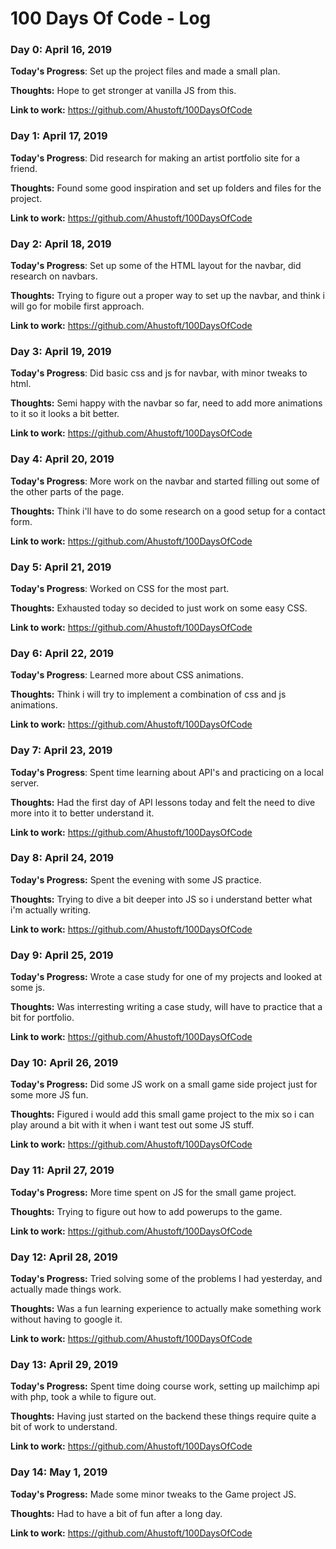 # 100 Days Of Code - Log

### Day 0: April 16, 2019

**Today's Progress**: Set up the project files and made a small plan.

**Thoughts:** Hope to get stronger at vanilla JS from this.

**Link to work:** https://github.com/Ahustoft/100DaysOfCode

### Day 1: April 17, 2019

**Today's Progress**: Did research for making an artist portfolio site for a friend.

**Thoughts:** Found some good inspiration and set up folders and files for the project.

**Link to work:** https://github.com/Ahustoft/100DaysOfCode

### Day 2: April 18, 2019

**Today's Progress**: Set up some of the HTML layout for the navbar, did research on navbars.

**Thoughts:** Trying to figure out a proper way to set up the navbar, and think i will go for mobile first approach.

**Link to work:** https://github.com/Ahustoft/100DaysOfCode

### Day 3: April 19, 2019

**Today's Progress**: Did basic css and js for navbar, with minor tweaks to html.

**Thoughts:** Semi happy with the navbar so far, need to add more animations to it so it looks a bit better.

**Link to work:** https://github.com/Ahustoft/100DaysOfCode

### Day 4: April 20, 2019

**Today's Progress**: More work on the navbar and started filling out some of the other parts of the page.

**Thoughts:** Think i'll have to do some research on a good setup for a contact form.

**Link to work:** https://github.com/Ahustoft/100DaysOfCode

### Day 5: April 21, 2019

**Today's Progress**: Worked on CSS for the most part.

**Thoughts:** Exhausted today so decided to just work on some easy CSS.

**Link to work:** https://github.com/Ahustoft/100DaysOfCode

### Day 6: April 22, 2019

**Today's Progress**: Learned more about CSS animations.

**Thoughts:** Think i will try to implement a combination of css and js animations.

**Link to work:** https://github.com/Ahustoft/100DaysOfCode

### Day 7: April 23, 2019

**Today's Progress**: Spent time learning about API's and practicing on a local server.

**Thoughts:** Had the first day of API lessons today and felt the need to dive more into it to better understand it.

**Link to work:** https://github.com/Ahustoft/100DaysOfCode

### Day 8: April 24, 2019

**Today's Progress:** Spent the evening with some JS practice.

**Thoughts:** Trying to dive a bit deeper into JS so i understand better what i'm actually writing.

**Link to work:** https://github.com/Ahustoft/100DaysOfCode

### Day 9: April 25, 2019

**Today's Progress:** Wrote a case study for one of my projects and looked at some js.

**Thoughts:** Was interresting writing a case study, will have to practice that a bit for portfolio.

**Link to work:** https://github.com/Ahustoft/100DaysOfCode

### Day 10: April 26, 2019

**Today's Progress:** Did some JS work on a small game side project just for some more JS fun.

**Thoughts:** Figured i would add this small game project to the mix so i can play around a bit with it when i want test out some JS stuff.

**Link to work:** https://github.com/Ahustoft/100DaysOfCode

### Day 11: April 27, 2019

**Today's Progress:** More time spent on JS for the small game project.

**Thoughts:** Trying to figure out how to add powerups to the game.

**Link to work:** https://github.com/Ahustoft/100DaysOfCode

### Day 12: April 28, 2019

**Today's Progress:** Tried solving some of the problems I had yesterday, and actually made things work.

**Thoughts:** Was a fun learning experience to actually make something work without having to google it.

**Link to work:** https://github.com/Ahustoft/100DaysOfCode

### Day 13: April 29, 2019

**Today's Progress:** Spent time doing course work, setting up mailchimp api with php, took a while to figure out.

**Thoughts:** Having just started on the backend these things require quite a bit of work to understand.

**Link to work:** https://github.com/Ahustoft/100DaysOfCode

### Day 14: May 1, 2019

**Today's Progress:** Made some minor tweaks to the Game project JS.

**Thoughts:** Had to have a bit of fun after a long day.

**Link to work:** https://github.com/Ahustoft/100DaysOfCode
